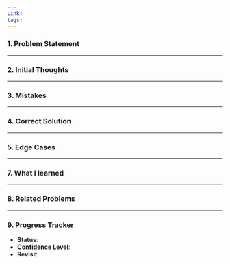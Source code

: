 ```yaml
---
Link: 
tags:
---
```

### **1. Problem Statement**


---
### **2. Initial Thoughts**



---
### **3. Mistakes**
 
 

---
### **4. Correct Solution**



---
### **5. Edge Cases**



---

### **7. What I learned**



---

### **8. Related Problems**



---
### **9. Progress Tracker**

- **Status**: 
- **Confidence Level**: 
- **Revisit**: 